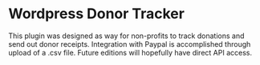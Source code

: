 Wordpress Donor Tracker
===========
This plugin was designed as way for non-profits to track donations and send out donor receipts.
Integration with Paypal is accomplished through upload of a .csv file. Future editions will hopefully have direct API access.


